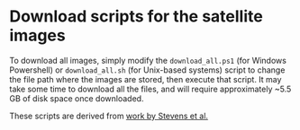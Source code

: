 # Download scripts for the satellite images

To download all images, simply modify the `download_all.ps1` (for Windows Powershell) or `download_all.sh` (for Unix-based systems) script to change the file path where the images are stored, then execute that script. It may take some time to download all the files, and will require approximately ~5.5 GB of disk space once downloaded.

These scripts are derived from [work by Stevens et al.](https://github.com/raspstephan/sugar-flower-fish-or-gravel)